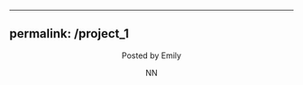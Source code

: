 <!-- handwriting recongition user interface -->
---
permalink: /project_1
---

<!DOCTYPE html>
<html>
<body>

<article>
  <header>
    <title>Page Title</title>
    <p>Posted by Emily</p>
    <p>NN</p>
  </header>
</article>

</body>
</html>
